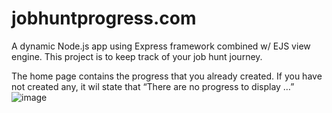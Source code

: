 # jobhuntprogress.com
A dynamic Node.js app using Express framework combined w/ EJS view engine. This project is to keep track of your job hunt journey. 

The home page contains the progress that you already created. If you have not created any, it wil state that “There are no progress to display …”
![image](https://github.com/hazeljpw/jobhuntprogress.com/assets/133815478/41aa7bf0-dfa4-4c6b-a772-b11dffaee7bd)
